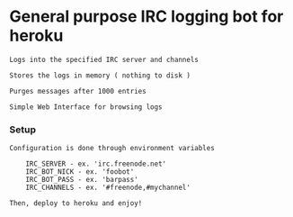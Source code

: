 # General purpose IRC logging bot for heroku

	Logs into the specified IRC server and channels
	
	Stores the logs in memory ( nothing to disk )
	
	Purges messages after 1000 entries
	
	Simple Web Interface for browsing logs

### Setup

	Configuration is done through environment variables
	
		IRC_SERVER - ex. 'irc.freenode.net'
		IRC_BOT_NICK - ex. 'foobot'
		IRC_BOT_PASS - ex. 'barpass'
		IRC_CHANNELS - ex. '#freenode,#mychannel'
		
	Then, deploy to heroku and enjoy!